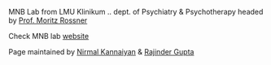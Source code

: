 MNB Lab from LMU Klinikum .. dept. of Psychiatry & Psychotherapy headed by [Prof. Moritz Rossner](https://www.mcn.uni-muenchen.de/members/regular/rossner/index.html)

Check MNB lab [website](https://www.lmu-klinikum.de/psychiatrie-und-psychotherapie/forschung-research/working-groups/molecular-behavioural-neurobiology/a7aaa2613c3efb58)

Page maintained by [Nirmal Kannaiyan](nkannaiy@med.lmu.de) & [Rajinder Gupta](rajinder.gupta@med.uni-muenchen.de)
